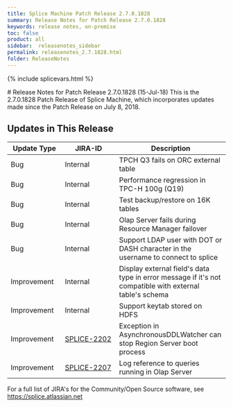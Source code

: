 ```yaml
---
title: Splice Machine Patch Release 2.7.0.1828
summary: Release Notes for Patch Release 2.7.0.1828
keywords: release notes, on-premise
toc: false
product: all
sidebar:  releasenotes_sidebar
permalink: releasenotes_2.7.1828.html
folder: ReleaseNotes
---
```

{% include splicevars.html %}
<section>
<div class="TopicContent" data-swiftype-index="true" markdown="1">
# Release Notes for Patch Release 2.7.0.1828 (15-Jul-18)
This is the 2.7.0.1828 Patch Release of Splice Machine, which incorporates updates made since the Patch Release on July 8, 2018.

## Updates in This Release
<table>
    <col width="125px" />
    <col width="125px" />
    <col />
    <thead>
        <tr>
            <th>Update Type</th>
            <th>JIRA-ID</th>
            <th>Description</th>
        </tr>
    </thead>
    <tbody>
        <tr>
            <td>Bug</td>
            <td>Internal</td>
            <td>TPCH Q3 fails on ORC external table</td>
        </tr>
        <tr>
            <td>Bug</td>
            <td>Internal</td>
            <td>Performance regression in TPC-H 100g (Q19) </td>
        </tr>
        <tr>
            <td>Bug</td>
            <td>Internal</td>
            <td>Test backup/restore on 16K tables</td>
        </tr>
        <tr>
            <td>Bug</td>
            <td>Internal</td>
            <td>Olap Server fails during Resource Manager failover</td>
        </tr>
        <tr>
            <td>Bug</td>
            <td>Internal</td>
            <td>Support LDAP user with DOT or DASH character in the username to connect to splice</td>
        </tr>
        <tr>
            <td>Improvement</td>
            <td>Internal</td>
            <td>Display external field's data type in error message if it's not compatible with external table's schema</td>
        </tr>
        <tr>
            <td>Improvement</td>
            <td>Internal</td>
            <td>Support keytab stored on HDFS</td>
        </tr>
        <tr>
            <td>Improvement</td>
            <td><a href="https://splice.atlassian.net/browse/SPLICE-2202" target="_blank">SPLICE-2202</a></td>
            <td>Exception in AsynchronousDDLWatcher can stop Region Server boot process</td>
        </tr>
        <tr>
            <td>Improvement</td>
            <td><a href="https://splice.atlassian.net/browse/SPLICE-2207" target="_blank">SPLICE-2207</a></td>
            <td>Log reference to queries running in Olap Server</td>
        </tr>
    </tbody>
</table>

For a full list of JIRA's for the Community/Open Source software, see <https://splice.atlassian.net>

</div>
</section>
